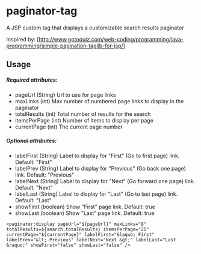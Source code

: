 paginator-tag
=============

A JSP custom tag that displays a customizable search results paginator

Inspired by: [http://www.gotoquiz.com/web-coding/programming/java-programming/simple-pagination-taglib-for-jsp/]

Usage
------
##### Required attributes:
* pageUrl (String) Url to use for page links
* maxLinks (int) Max number of numbered page links to display in the paginator
* totalResults (int) Total number of results for the search
* itemsPerPage (int) Number of items to display per page
* currentPage (int) The current page number

##### Optional attributes:
* labelFirst (String) Label to display for "First" (Go to first page) link. Default: "First" 
* labelPrev (String) Label to display for "Previous" (Go back one page) link. Default: "Previous" 
* labelNext (String) Label to display for "Next" (Go forward one page) link. Default: "Next"
* labelLast (String) Label to display for "Last" (Go to last page) link. Default: "Last"
* showFirst (boolean) Show "First" page link. Default: true
* showLast (boolean) Show "Last" page link. Default: true

```<c:url var="pageUrl" value="/search?q=keyword" />
<paginator:display pageUrl="${pageUrl}" maxLinks="8" totalResults=${search.totalResults} itemsPerPage="25" 
currentPage="${currentPage}" labelFirst="&laquo; First" labelPrev="&lt; Previous" labelNext="Next &gt;" labelLast="Last &raquo;" showFirst="false" showLast="false" />
```
